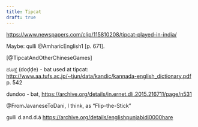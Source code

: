 ```yaml
---
title: Tipcat
draft: true
---
```


https://www.newspapers.com/clip/115810208/tipcat-played-in-india/

Maybe: qulli @AmharicEnglish1 [p. 671].

[@TipcatAndOtherChineseGames]

ದೊಡ್ಡೆ  (doḍḍe) - bat used at tipcat: http://www.aa.tufs.ac.jp/~tjun/data/kandic/kannada-english_dictionary.pdf
p. 542

dundoo - bat, https://archive.org/details/in.ernet.dli.2015.216711/page/n531

@FromJavaneseToDani, I think, as “Flip-the-Stick”

gulli d.and.d.á
https://archive.org/details/englishpunjabidi0000hare
